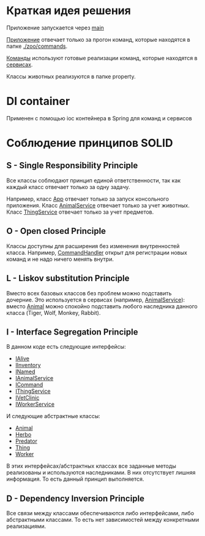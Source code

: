 # Краткая идея решения
Приложение запускается через [main](./src/main/java/hse/zoo/Main.java)

[Приложение](./src/main/java/hse/zoo/application) отвечает только за прогон команд, которые находятся в папке [./zoo/commands](./src/main/java/hse/zoo/zoo/commands).

[Команды](./src/main/java/hse/zoo/zoo/commands) используют готовые реализации команд, которые находятся в [сервисах](./src/main/java/hse/zoo/zoo/services).

Классы животных реализуются в папке property.

# DI container
Применен с помощью ioc контейнера в Spring для команд и сервисов

# Соблюдение принципов SOLID
## S - Single Responsibility Principle
Все классы соблюдают принцип единой ответственности, так как каждый класс отвечает только за одну задачу.

Например, класс [App](./src/main/java/hse/zoo/application/App.java) отвечает только за запуск консольного приложения.
Класс [AnimalService](./src/main/java/hse/zoo/zoo/services/AnimalService.java) отвечает только за учет животных.
Класс [ThingService](./src/main/java/hse/zoo/zoo/services/ThingService.java) отвечает только за учет предметов.

## O - Open closed Principle
Классы доступны для расширения без изменения внутренностей класса. Например, [CommandHandler](./src/main/java/hse/zoo/zoo/commands/CommandHandler.java) открыт для регистрации новых команд и не надо ничего менять внутри.

## L - Liskov substitution Principle
Вместо всех базовых классов без проблем можно подставить дочерние. Это используется в сервисах (например, [AnimalService](./src/main/java/hse/zoo/zoo/services/AnimalService.java)): вместо [Animal](./src/main/java/hse/zoo/zoo/property/abstract_classes/Animals/Animal.java) можно спокойно подставить любого наследника данного класса (Tiger, Wolf, Monkey, Rabbit).

## I - Interface Segregation Principle
В данном коде есть следующие интерфейсы:
- [IAlive](./src/main/java/hse/zoo/zoo/property/interfaces/IAlive.java)
- [IInventory](./src/main/java/hse/zoo/zoo/property/interfaces/IInventory.java)
- [INamed](./src/main/java/hse/zoo/zoo/property/interfaces/INamed.java)
- [IAnimalService](./src/main/java/hse/zoo/zoo/interfaces/IAnimalService.java)
- [ICommand](./src/main/java/hse/zoo/zoo/interfaces/IAnimalService.java)
- [IThingService](./src/main/java/hse/zoo/zoo/interfaces/IThingService.java)
- [IVetClinic](./src/main/java/hse/zoo/zoo/interfaces/IVetClinic.java)
- [IWorkerService](./src/main/java/hse/zoo/zoo/interfaces/IWorkerService.java)

И следующие абстрактные классы:
- [Animal](./src/main/java/hse/zoo/zoo/property/abstract_classes/Animals/Animal.java)
- [Herbo](./src/main/java/hse/zoo/zoo/property/abstract_classes/Animals/Herbo.java)
- [Predator](./src/main/java/hse/zoo/zoo/property/abstract_classes/Animals/Predator.java)
- [Thing](./src/main/java/hse/zoo/zoo/property/abstract_classes/Thing.java)
- [Worker](./src/main/java/hse/zoo/zoo/property/abstract_classes/Worker.java)

В этих интерфейсах/абстрактных классах все заданные методы реализованы и используются наследниками. 
В них отсутствует лишняя информация. 
То есть данный принцип выполняется.

## D - Dependency Inversion Principle

Все связи между классами обеспечиваются либо интерфейсами, либо абстрактными классами. То есть нет зависимостей между конкретными реализациями.